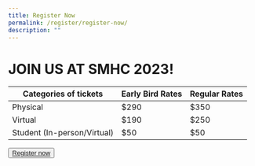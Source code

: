 ```yaml
---
title: Register Now
permalink: /register/register-now/
description: ""
---
```

# JOIN US AT SMHC 2023!


| Categories of tickets | Early Bird Rates | Regular Rates |
| -------- | -------- | -------- |
| Physical     | $290     | $350     |
| Virtual     | $190     | $250     |
| Student (In-person/Virtual)     | $50     | $50     |

<button class="my-button"><a href="https://www.google.com">Register now</a></button>